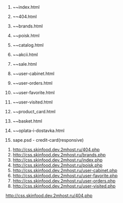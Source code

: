 1. ~~index.html
2. ~~404.html
4. ~~brands.html
4. ~~poisk.html
5. ~~catalog.html
5. ~~akcii.html

6. ~~sale.html
7. ~~user-cabinet.html
7. ~~user-orders.html
7. ~~user-favorite.html
7. ~~user-visited.html

8. ~~product_card.html
3. ~~basket.html
9. ~~oplata-i-dostavka.html

10. sape.psd - credit-card(responsive)


<!-- prod -->
1. http://css.skinfood.dev.2mhost.ru/404.php
2. http://css.skinfood.dev.2mhost.ru/brands.php
3. http://css.skinfood.dev.2mhost.ru/index.php
4. http://css.skinfood.dev.2mhost.ru/poisk.php
5. http://css.skinfood.dev.2mhost.ru/user-cabinet.php
6. http://css.skinfood.dev.2mhost.ru/user-favorite.php
7. http://css.skinfood.dev.2mhost.ru/user-orders.php
8. http://css.skinfood.dev.2mhost.ru/user-visited.php





http://css.skinfood.dev.2mhost.ru/404.php